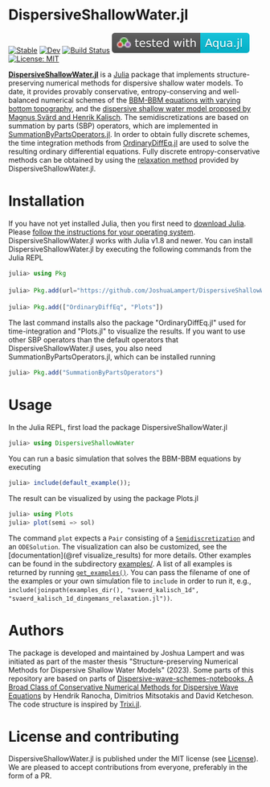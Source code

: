 # DispersiveShallowWater.jl

[![Stable](https://img.shields.io/badge/docs-stable-blue.svg)](https://JoshuaLampert.github.io/DispersiveShallowWater.jl/stable/)
[![Dev](https://img.shields.io/badge/docs-dev-blue.svg)](https://JoshuaLampert.github.io/DispersiveShallowWater.jl/dev/)
[![Build Status](https://github.com/JoshuaLampert/DispersiveShallowWater.jl/actions/workflows/CI.yml/badge.svg?branch=main)](https://github.com/JoshuaLampert/DispersiveShallowWater.jl/actions/workflows/CI.yml?query=branch%3Amain)
[![Aqua QA](https://raw.githubusercontent.com/JuliaTesting/Aqua.jl/master/badge.svg)](https://github.com/JuliaTesting/Aqua.jl)
[![License: MIT](https://img.shields.io/badge/License-MIT-success.svg)](https://opensource.org/licenses/MIT)

[**DispersiveShallowWater.jl**](https://github.com/JoshuaLampert/DispersiveShallowWater.jl) is a [Julia](https://julialang.org/) package that implements structure-preserving numerical methods for dispersive shallow water models. To date, it provides provably conservative, entropy-conserving and well-balanced numerical schemes of the [BBM-BBM equations with varying bottom topography](https://iopscience.iop.org/article/10.1088/1361-6544/ac3c29), and the [dispersive shallow water model proposed by Magnus Svärd and Henrik Kalisch](https://arxiv.org/abs/2302.09924). The semidiscretizations are based on summation by parts (SBP) operators, which are implemented in [SummationByPartsOperators.jl](https://github.com/ranocha/SummationByPartsOperators.jl/). In order to obtain fully discrete schemes, the time integration methods from [OrdinaryDiffEq.jl](https://github.com/SciML/OrdinaryDiffEq.jl) are used to solve the resulting ordinary differential equations. Fully discrete entropy-conservative methods can be obtained by using the [relaxation method](https://epubs.siam.org/doi/10.1137/19M1263662) provided by DispersiveShallowWater.jl.

# Installation

If you have not yet installed Julia, then you first need to [download Julia](https://julialang.org/downloads/). Please [follow the instructions for your operating system](https://julialang.org/downloads/platform/). DispersiveShallowWater.jl works with Julia v1.8 and newer. You can install DispersiveShallowWater.jl by executing the following commands from the Julia REPL
```julia
julia> using Pkg

julia> Pkg.add(url="https://github.com/JoshuaLampert/DispersiveShallowWater.jl")

julia> Pkg.add(["OrdinaryDiffEq", "Plots"])
```
The last command installs also the package "OrdinaryDiffEq.jl" used for time-integration and "Plots.jl" to visualize the results. If you want to use other SBP operators than the default operators that DispersiveShallowWater.jl uses, you also need SummationByPartsOperators.jl, which can be installed running
```julia
julia> Pkg.add("SummationByPartsOperators")
```

# Usage

In the Julia REPL, first load the package DispersiveShallowWater.jl
```julia
julia> using DispersiveShallowWater
```

You can run a basic simulation that solves the BBM-BBM equations by executing
```julia
julia> include(default_example());
```
The result can be visualized by using the package Plots.jl
```julia
julia> using Plots
julia> plot(semi => sol)
```
The command `plot` expects a `Pair` consisting of a [`Semidiscretization`](@ref) and an `ODESolution`. The visualization can also be customized, see the [documentation](@ref visualize_results) for more details. Other examples can be found in the subdirectory [examples/](https://github.com/JoshuaLampert/DispersiveShallowWater.jl/tree/main/examples). A list of all examples is returned by running [`get_examples()`](@ref). You can pass the filename of one of the examples or your own simulation file to `include` in order to run it, e.g., `include(joinpath(examples_dir(), "svaerd_kalisch_1d", "svaerd_kalisch_1d_dingemans_relaxation.jl"))`.

# Authors

The package is developed and maintained by Joshua Lampert and was initiated as part of the master thesis "Structure-preserving Numerical Methods for Dispersive Shallow Water Models" (2023). Some parts of this repository are based on parts of [Dispersive-wave-schemes-notebooks. A Broad Class of Conservative Numerical Methods for Dispersive Wave Equations](https://github.com/ranocha/Dispersive-wave-schemes-notebooks) by Hendrik Ranocha, Dimitrios Mitsotakis and David Ketcheson. The code structure is inspired by [Trixi.jl](https://github.com/trixi-framework/Trixi.jl/).

# License and contributing

DispersiveShallowWater.jl is published under the MIT license (see [License](https://github.com/JoshuaLampert/DispersiveShallowWater.jl/blob/main/LICENSE)). We are pleased to accept contributions from everyone, preferably in the form of a PR.
